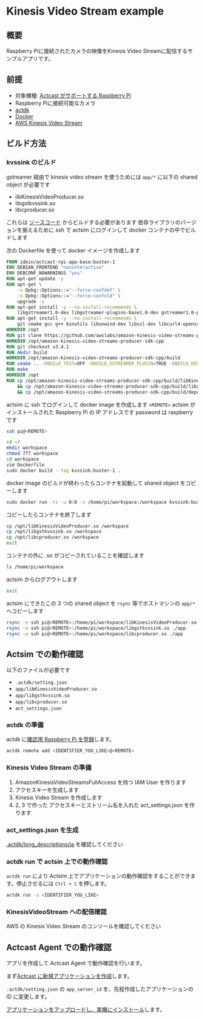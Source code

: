 # Kinesis Video Stream example
## 概要
Raspberry Piに接続されたカメラの映像をKinesis Video Streamに配信するサンプルアプリです。

## 前提

- 対象機種: [Actcast がサポートする Raspberry Pi](https://actcast.io/docs/ja/SupportedDevices/RaspberryPi/)
- Raspberry Piに接続可能なカメラ
- [actdk](https://actcast.io/docs/ja/ForVendor/ApplicationDevelopment/GettingStarted/ActDK/)
- [Docker](https://www.docker.com/)
- [AWS Kinesis Video Stream](https://docs.aws.amazon.com/ja_jp/kinesisvideostreams/latest/dg/producer-sdk-cpp.html)

## ビルド方法

### kvssink のビルド

gstreamer 経由で kinesis video stream を使うためには `app/*` に以下の shared object が必要です

- libKinesisVideoProducer.so
- libgstkvssink.so
- libcproducer.so

これらは [ソースコード](https://github.com/awslabs/amazon-kinesis-video-streams-producer-sdk-cpp) からビルドする必要があります
依存ライブラリのバージョンを揃えるために ssh で actsim にログインして docker コンテナの中でビルドします

次の Dockerfile を使って docker イメージを作成します

```Dockerfile
FROM idein/actcast-rpi-app-base:buster-1
ENV DEBIAN_FRONTEND "noninteractive"
ENV DEBCONF_NOWARNINGS "yes"
RUN apt-get update -y
RUN apt-get \
    -o Dpkg::Options::="--force-confdef" \
    -o Dpkg::Options::="--force-confold" \
    upgrade -y
RUN apt-get install -y --no-install-recommends \
    libgstreamer1.0-dev libgstreamer-plugins-base1.0-dev gstreamer1.0-plugins-base-apps gstreamer1.0-plugins-bad gstreamer1.0-plugins-good gstreamer1.0-plugins-ugly gstreamer1.0-tools
RUN apt-get install -y --no-install-recommends \
    git cmake gcc g++ binutils libunwind-dev libssl-dev libcurl4-openssl-dev liblog4cplus-dev make autoconf build-essential
WORKDIR /opt
RUN git clone https://github.com/awslabs/amazon-kinesis-video-streams-producer-sdk-cpp.git
WORKDIR /opt/amazon-kinesis-video-streams-producer-sdk-cpp
RUN git checkout v3.4.1
RUN mkdir build
WORKDIR /opt/amazon-kinesis-video-streams-producer-sdk-cpp/build
RUN cmake .. -DBUILD_TEST=OFF -DBUILD_GSTREAMER_PLUGIN=TRUE -DBUILD_DEPENDENCIES=OFF -DCMAKE_INSTALL_PREFIX=.
RUN make
WORKDIR /opt
RUN cp /opt/amazon-kinesis-video-streams-producer-sdk-cpp/build/libKinesisVideoProducer.so /opt \
    && cp /opt/amazon-kinesis-video-streams-producer-sdk-cpp/build/libgstkvssink.so /opt \
    && cp /opt/amazon-kinesis-video-streams-producer-sdk-cpp/build/dependency/libkvscproducer/kvscproducer-src/libcproducer.so /opt
```

actsim に ssh でログインして docker image を作成します
`<REMOTE>` actsim がインストールされた Raspberry Pi の IP アドレスです
password は raspberry です

```bash
ssh pi@<REMOTE>
```

```bash
cd ~/
mkdir workspace
chmod 777 workspace
cd workspace
vim Dockerfile
sudo docker build --tag kvssink:buster-1 .
```

docker image のビルドが終わったらコンテナを起動して shared object をコピーします

```bash
sudo docker run -ti -u 0:0 -v /home/pi/workspace:/workspace kvssink:buster-1 /bin/bash
```

コピーしたらコンテナを終了します

```bash
cp /opt/libKinesisVideoProducer.so /workspace
cp /opt/libgstkvssink.so /workspace
cp /opt/libcproducer.so /workspace
exit
```

コンテナの外に .so がコピーされていることを確認します

```bash
ls /home/pi/workspace
```

actsim からログアウトします

```bash
exit
```

actsim にできたこの 3 つの shared object を `rsync` 等でホストマシンの `app/*` へコピーします

```bash
rsync -e ssh pi@<REMOTE>:/home/pi/workspace/libKinesisVideoProducer.so ./app
rsync -e ssh pi@<REMOTE>:/home/pi/workspace/libgstkvssink.so ./app
rsync -e ssh pi@<REMOTE>:/home/pi/workspace/libcproducer.so ./app
```

## Actsim での動作確認

以下のファイルが必要です

- `.actdk/setting.json`
- `app/libKinesisVideoProducer.so`
- `app/libgstkvssink.so`
- `app/libcproducer.so`
- `act_settings.json`

### actdk の準備

actdk に[確認用 Raspberry Pi を登録](https://actcast.io/docs/ja/ForVendor/ApplicationDevelopment/GettingStarted/TestInLocalDevice/#%e7%a2%ba%e8%aa%8d%e7%94%a8-raspberry-pi-%e3%81%ae%e7%99%bb%e9%8c%b2)します。

```bash
actdk remote add <IDENTIFIER_YOU_LIKE>@<REMOTE>
```

### Kinesis Video Stream の準備

1. AmazonKinesisVideoStreamsFullAccess を持つ IAM User を作ります
2. アクセスキーを生成します
3. Kinesis Video Stream を作成します
4. 2, 3 で作った アクセスキーとストリーム名を入れた act_settings.json を作ります

### act_settings.json を生成

[.actdk/long_descriptions/ja](.actdk/long_descriptions/ja) を確認してください

### actdk run で actsin 上での動作確認

`actdk run` により Actsim 上でアプリケーションの動作確認をすることができます。停止させるには `Ctrl + C` を押します。

```bash
actdk run -a <IDENTIFIER_YOU_LIKE>
```

### KinesisVideoStream への配信確認

AWS の Kinesis Video Stream のコンソールを確認してください

## Actcast Agent での動作確認

アプリを作成して Actcast Agent で動作確認を行います。

まず[Actcast に新規アプリケーションを作成](https://actcast.io/docs/ja/ForVendor/ApplicationDevelopment/GettingStarted/CreateProject/)します。

`.actdk/setting.json` の `app_server_id` を、先程作成したアプリケーションの ID に変更します。

[アプリケーションをアップロードし、実機にインストール](https://actcast.io/docs/ja/ForVendor/ApplicationDevelopment/GettingStarted/TestViaActcast/)します。


